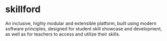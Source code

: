 # skillford
An inclusive, highly modular and extensible platform, built using modern software principles, designed for student skill showcase and development, as well as for teachers to access and utilize their skills.
